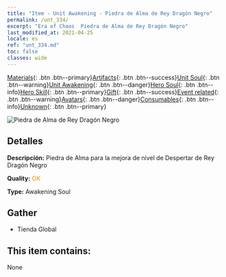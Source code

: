 ```yaml
---
title: "Item - Unit Awakening - Piedra de Alma de Rey Dragón Negro"
permalink: /unt_334/
excerpt: "Era of Chaos  Piedra de Alma de Rey Dragón Negro"
last_modified_at: 2021-04-25
locale: es
ref: "unt_334.md"
toc: false
classes: wide
---
```

 [Materials](/ItemsES/){: .btn .btn--primary}[Artifacts](/ItemsES/Artifacts/){: .btn .btn--success}[Unit Soul](/ItemsES/UnitSoul/){: .btn .btn--warning}[Unit Awakening](/ItemsES/UnitAwakening/){: .btn .btn--danger}[Hero Soul](/ItemsES/HeroSoul/){: .btn .btn--info}[Hero Skill](/ItemsES/HeroSkill/){: .btn .btn--primary}[Gift](/ItemsES/Gift/){: .btn .btn--success}[Event related](/ItemsES/Events/){: .btn .btn--warning}[Avatars](/ItemsES/Avatars/){: .btn .btn--danger}[Consumables](/ItemsES/Consumables/){: .btn .btn--info}[Unknown](/ItemsES/Unknown/){: .btn .btn--primary}

 ![Piedra de Alma de Rey Dragón Negro](/images/u/tia_heilong.jpg)

## Detalles
 **Descripción:** Piedra de Alma para la mejora de nivel de Despertar de Rey Dragón Negro

 **Quality:** <span style="color: #FF8C00">OK</span>

 **Type:** Awakening Soul

## Gather

*    Tienda Global 

## This item contains:

  None

